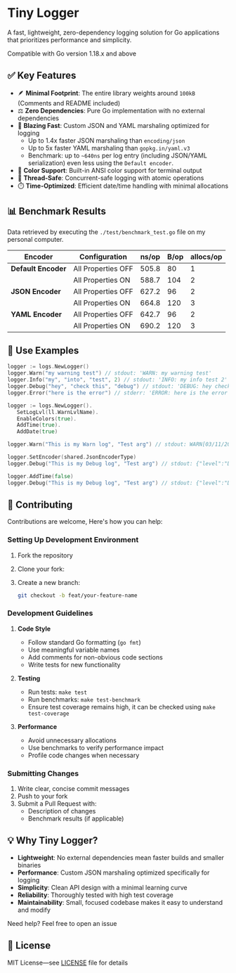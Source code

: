 # Tiny Logger

A fast, lightweight, zero-dependency logging solution for Go applications that prioritizes performance and
simplicity.

Compatible with Go version 1.18.x and above

## ✅ Key Features

- 🪶 **Minimal Footprint**: The entire library weights around `100kB` (Comments and README included)
- ⚖️ **Zero Dependencies**: Pure Go implementation with no external dependencies
- 🚀 **Blazing Fast**: Custom JSON and YAML marshaling optimized for logging
    - Up to 1.4x faster JSON marshaling than `encoding/json`
    - Up to 5x faster YAML marshaling than `gopkg.in/yaml.v3`
    - Benchmark: up to `~640ns` per log entry (including JSON/YAML serialization) even less using the `Default encoder`.
- 🎨 **Color Support**: Built-in ANSI color support for terminal output
- 🔀 **Thread-Safe**: Concurrent-safe logging with atomic operations
- ⏱️ **Time-Optimized**: Efficient date/time handling with minimal allocations

## 📊 Benchmark Results

Data retrieved by executing the `./test/benchmark_test.go` file on my personal computer.

| Encoder             | Configuration      | ns/op | B/op | allocs/op |
|---------------------|--------------------|-------|------|-----------|
| **Default Encoder** | All Properties OFF | 505.8 | 80   | 1         |
|                     | All Properties ON  | 588.7 | 104  | 2         |
| **JSON Encoder**    | All Properties OFF | 627.2 | 96   | 2         |
|                     | All Properties ON  | 664.8 | 120  | 3         |
| **YAML Encoder**    | All Properties OFF | 642.7 | 96   | 2         |
|                     | All Properties ON  | 690.2 | 120  | 3         |

## 🎯 Use Examples

````go
logger := logs.NewLogger()
logger.Warn("my warning test") // stdout: 'WARN: my warning test'
logger.Info("my", "into", "test", 2) // stdout: 'INFO: my info test 2'
logger.Debug("hey", "check this", "debug") // stdout: 'DEBUG: hey check this debug'
logger.Error("here is the error") // stderr: 'ERROR: here is the error'

logger := logs.NewLogger().
   SetLogLvl(ll.WarnLvlName).
   EnableColors(true).
   AddTime(true).
   AddDate(true)

logger.Warn("This is my Warn log", "Test arg") // stdout: WARN[03/11/2024 18:35:43]: This is my Warn log Test arg

logger.SetEncoder(shared.JsonEncoderType)
logger.Debug("This is my Debug log", "Test arg") // stdout: {"level":"DEBUG","date":"03/11/2024","time":"18:35:43","message":"This is my Debug log Test arg"}

logger.AddTime(false)
logger.Debug("This is my Debug log", "Test arg") // stdout: {"level":"DEBUG","date":"03/11/2024","message":"This is my Debug log Test second arg"}
````

## 🤝 Contributing

Contributions are welcome, Here's how you can help:

### Setting Up Development Environment

1. Fork the repository
2. Clone your fork:
3. Create a new branch:

   ```bash
   git checkout -b feat/your-feature-name
   ```

### Development Guidelines

1. **Code Style**
    - Follow standard Go formatting (`go fmt`)
    - Use meaningful variable names
    - Add comments for non-obvious code sections
    - Write tests for new functionality

2. **Testing**
    - Run tests: `make test`
    - Run benchmarks: `make test-benchmark`
    - Ensure test coverage remains high, it can be checked using `make test-coverage`

3. **Performance**
    - Avoid unnecessary allocations
    - Use benchmarks to verify performance impact
    - Profile code changes when necessary

### Submitting Changes

1. Write clear, concise commit messages
2. Push to your fork
3. Submit a Pull Request with:
    - Description of changes
    - Benchmark results (if applicable)

## 💡 Why Tiny Logger?

- **Lightweight**: No external dependencies mean faster builds and smaller binaries
- **Performance**: Custom JSON marshaling optimized specifically for logging
- **Simplicity**: Clean API design with a minimal learning curve
- **Reliability**: Thoroughly tested with high test coverage
- **Maintainability**: Small, focused codebase makes it easy to understand and modify

Need help? Feel free to open an issue

## 📝 License

MIT License—see [LICENSE](https://mit-license.org/) file for details
